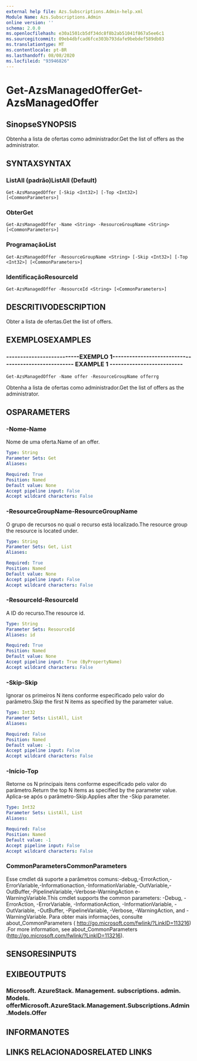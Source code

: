 ```yaml
---
external help file: Azs.Subscriptions.Admin-help.xml
Module Name: Azs.Subscriptions.Admin
online version: ''
schema: 2.0.0
ms.openlocfilehash: e30a1501cb5df34dc8f8b2ab51041f867a5ee6c1
ms.sourcegitcommit: 09eb4dbfcad6fce303b793dafe9bebdef589db03
ms.translationtype: MT
ms.contentlocale: pt-BR
ms.lasthandoff: 08/08/2020
ms.locfileid: "93946826"
---
```

# <span data-ttu-id="82cb0-101">Get-AzsManagedOffer</span><span class="sxs-lookup"><span data-stu-id="82cb0-101">Get-AzsManagedOffer</span></span>

## <span data-ttu-id="82cb0-102">Sinopse</span><span class="sxs-lookup"><span data-stu-id="82cb0-102">SYNOPSIS</span></span>
<span data-ttu-id="82cb0-103">Obtenha a lista de ofertas como administrador.</span><span class="sxs-lookup"><span data-stu-id="82cb0-103">Get the list of offers as the administrator.</span></span>

## <span data-ttu-id="82cb0-104">SYNTAX</span><span class="sxs-lookup"><span data-stu-id="82cb0-104">SYNTAX</span></span>

### <span data-ttu-id="82cb0-105">ListAll (padrão)</span><span class="sxs-lookup"><span data-stu-id="82cb0-105">ListAll (Default)</span></span>
```
Get-AzsManagedOffer [-Skip <Int32>] [-Top <Int32>] [<CommonParameters>]
```

### <span data-ttu-id="82cb0-106">Obter</span><span class="sxs-lookup"><span data-stu-id="82cb0-106">Get</span></span>
```
Get-AzsManagedOffer -Name <String> -ResourceGroupName <String> [<CommonParameters>]
```

### <span data-ttu-id="82cb0-107">Programação</span><span class="sxs-lookup"><span data-stu-id="82cb0-107">List</span></span>
```
Get-AzsManagedOffer -ResourceGroupName <String> [-Skip <Int32>] [-Top <Int32>] [<CommonParameters>]
```

### <span data-ttu-id="82cb0-108">Identificação</span><span class="sxs-lookup"><span data-stu-id="82cb0-108">ResourceId</span></span>
```
Get-AzsManagedOffer -ResourceId <String> [<CommonParameters>]
```

## <span data-ttu-id="82cb0-109">DESCRITIVO</span><span class="sxs-lookup"><span data-stu-id="82cb0-109">DESCRIPTION</span></span>
<span data-ttu-id="82cb0-110">Obter a lista de ofertas.</span><span class="sxs-lookup"><span data-stu-id="82cb0-110">Get the list of offers.</span></span>

## <span data-ttu-id="82cb0-111">EXEMPLOS</span><span class="sxs-lookup"><span data-stu-id="82cb0-111">EXAMPLES</span></span>

### <span data-ttu-id="82cb0-112">--------------------------EXEMPLO 1--------------------------</span><span class="sxs-lookup"><span data-stu-id="82cb0-112">-------------------------- EXAMPLE 1 --------------------------</span></span>
```
Get-AzsManagedOffer -Name offer -ResourceGroupName offerrg
```

<span data-ttu-id="82cb0-113">Obtenha a lista de ofertas como administrador.</span><span class="sxs-lookup"><span data-stu-id="82cb0-113">Get the list of offers as the administrator.</span></span>

## <span data-ttu-id="82cb0-114">OS</span><span class="sxs-lookup"><span data-stu-id="82cb0-114">PARAMETERS</span></span>

### <span data-ttu-id="82cb0-115">-Nome</span><span class="sxs-lookup"><span data-stu-id="82cb0-115">-Name</span></span>
<span data-ttu-id="82cb0-116">Nome de uma oferta.</span><span class="sxs-lookup"><span data-stu-id="82cb0-116">Name of an offer.</span></span>

```yaml
Type: String
Parameter Sets: Get
Aliases: 

Required: True
Position: Named
Default value: None
Accept pipeline input: False
Accept wildcard characters: False
```

### <span data-ttu-id="82cb0-117">-ResourceGroupName</span><span class="sxs-lookup"><span data-stu-id="82cb0-117">-ResourceGroupName</span></span>
<span data-ttu-id="82cb0-118">O grupo de recursos no qual o recurso está localizado.</span><span class="sxs-lookup"><span data-stu-id="82cb0-118">The resource group the resource is located under.</span></span>

```yaml
Type: String
Parameter Sets: Get, List
Aliases: 

Required: True
Position: Named
Default value: None
Accept pipeline input: False
Accept wildcard characters: False
```

### <span data-ttu-id="82cb0-119">-ResourceId</span><span class="sxs-lookup"><span data-stu-id="82cb0-119">-ResourceId</span></span>
<span data-ttu-id="82cb0-120">A ID do recurso.</span><span class="sxs-lookup"><span data-stu-id="82cb0-120">The resource id.</span></span>

```yaml
Type: String
Parameter Sets: ResourceId
Aliases: id

Required: True
Position: Named
Default value: None
Accept pipeline input: True (ByPropertyName)
Accept wildcard characters: False
```

### <span data-ttu-id="82cb0-121">-Skip</span><span class="sxs-lookup"><span data-stu-id="82cb0-121">-Skip</span></span>
<span data-ttu-id="82cb0-122">Ignorar os primeiros N itens conforme especificado pelo valor do parâmetro.</span><span class="sxs-lookup"><span data-stu-id="82cb0-122">Skip the first N items as specified by the parameter value.</span></span>

```yaml
Type: Int32
Parameter Sets: ListAll, List
Aliases: 

Required: False
Position: Named
Default value: -1
Accept pipeline input: False
Accept wildcard characters: False
```

### <span data-ttu-id="82cb0-123">-Início</span><span class="sxs-lookup"><span data-stu-id="82cb0-123">-Top</span></span>
<span data-ttu-id="82cb0-124">Retorne os N principais itens conforme especificado pelo valor do parâmetro.</span><span class="sxs-lookup"><span data-stu-id="82cb0-124">Return the top N items as specified by the parameter value.</span></span>
<span data-ttu-id="82cb0-125">Aplica-se após o parâmetro-Skip.</span><span class="sxs-lookup"><span data-stu-id="82cb0-125">Applies after the -Skip parameter.</span></span>

```yaml
Type: Int32
Parameter Sets: ListAll, List
Aliases: 

Required: False
Position: Named
Default value: -1
Accept pipeline input: False
Accept wildcard characters: False
```

### <span data-ttu-id="82cb0-126">CommonParameters</span><span class="sxs-lookup"><span data-stu-id="82cb0-126">CommonParameters</span></span>
<span data-ttu-id="82cb0-127">Esse cmdlet dá suporte a parâmetros comuns:-debug,-ErrorAction,-ErrorVariable,-Informationaction,-InformationVariable,-OutVariable,-OutBuffer,-PipelineVariable,-Verbose-WarningAction e-WarningVariable.</span><span class="sxs-lookup"><span data-stu-id="82cb0-127">This cmdlet supports the common parameters: -Debug, -ErrorAction, -ErrorVariable, -InformationAction, -InformationVariable, -OutVariable, -OutBuffer, -PipelineVariable, -Verbose, -WarningAction, and -WarningVariable.</span></span> <span data-ttu-id="82cb0-128">Para obter mais informações, consulte about_CommonParameters ( http://go.microsoft.com/fwlink/?LinkID=113216) .</span><span class="sxs-lookup"><span data-stu-id="82cb0-128">For more information, see about_CommonParameters (http://go.microsoft.com/fwlink/?LinkID=113216).</span></span>

## <span data-ttu-id="82cb0-129">SENSORES</span><span class="sxs-lookup"><span data-stu-id="82cb0-129">INPUTS</span></span>

## <span data-ttu-id="82cb0-130">EXIBE</span><span class="sxs-lookup"><span data-stu-id="82cb0-130">OUTPUTS</span></span>

### <span data-ttu-id="82cb0-131">Microsoft. AzureStack. Management. subscriptions. admin. Models. offer</span><span class="sxs-lookup"><span data-stu-id="82cb0-131">Microsoft.AzureStack.Management.Subscriptions.Admin.Models.Offer</span></span>

## <span data-ttu-id="82cb0-132">INFORMA</span><span class="sxs-lookup"><span data-stu-id="82cb0-132">NOTES</span></span>

## <span data-ttu-id="82cb0-133">LINKS RELACIONADOS</span><span class="sxs-lookup"><span data-stu-id="82cb0-133">RELATED LINKS</span></span>

